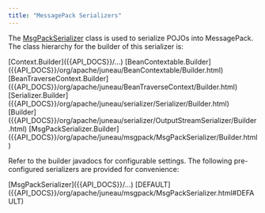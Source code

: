 ```yaml
---
title: "MessagePack Serializers"
---
```


The [MsgPackSerializer]({{API_DOCS}}/org/apache/juneau/msgpack/MsgPackSerializer.html) class is used to serialize POJOs into MessagePack.
The class hierarchy for the builder of this serializer is:

<tree>
<node-0><java-abstract-class>[Context.Builder]({{API_DOCS}}/...)</java-abstract-class></node-0>
<node-1><java-abstract-class>[BeanContextable.Builder]({{API_DOCS}}/org/apache/juneau/BeanContextable/Builder.html)</java-abstract-class></node-1>
<node-2><java-abstract-class>[BeanTraverseContext.Builder]({{API_DOCS}}/org/apache/juneau/BeanTraverseContext/Builder.html)</java-abstract-class></node-2>
<node-3><java-abstract-class>[Serializer.Builder]({{API_DOCS}}/org/apache/juneau/serializer/Serializer/Builder.html)</java-abstract-class></node-3>
<node-4><java-abstract-class>[Builder]({{API_DOCS}}/org/apache/juneau/serializer/OutputStreamSerializer/Builder.html)</java-abstract-class></node-4>
<node-5><java-class>[MsgPackSerializer.Builder]({{API_DOCS}}/org/apache/juneau/msgpack/MsgPackSerializer/Builder.html)</java-class></node-5>
</tree>

Refer to the builder javadocs for configurable settings.
The following pre-configured serializers are provided for convenience:

<tree>
<node-0><java-class>[MsgPackSerializer]({{API_DOCS}}/...)</java-class></node-0>
<node-1><javac-field>[DEFAULT]({{API_DOCS}}/org/apache/juneau/msgpack/MsgPackSerializer.html#DEFAULT)</javac-field></node-1>
</tree>